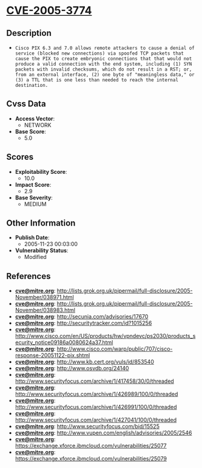 
# [CVE-2005-3774](https://cve.mitre.org/cgi-bin/cvename.cgi?name=CVE-2005-3774)

## Description

- `Cisco PIX 6.3 and 7.0 allows remote attackers to cause a denial of service (blocked new connections) via spoofed TCP packets that cause the PIX to create embryonic connections that that would not produce a valid connection with the end system, including (1) SYN packets with invalid checksums, which do not result in a RST; or, from an external interface, (2) one byte of "meaningless data," or (3) a TTL that is one less than needed to reach the internal destination.`

## Cvss Data

- **Access Vector**:
  - NETWORK
- **Base Score**:
  - 5.0

## Scores

- **Exploitability Score**:
  - 10.0
- **Impact Score**:
  - 2.9
- **Base Severity**:
  - MEDIUM

## Other Information

- **Publish Date**:
  - 2005-11-23 00:03:00
- **Vulnerability Status**:
  - Modified

## References

- **cve@mitre.org**: http://lists.grok.org.uk/pipermail/full-disclosure/2005-November/038971.html
- **cve@mitre.org**: http://lists.grok.org.uk/pipermail/full-disclosure/2005-November/038983.html
- **cve@mitre.org**: http://secunia.com/advisories/17670
- **cve@mitre.org**: http://securitytracker.com/id?1015256
- **cve@mitre.org**: http://www.cisco.com/en/US/products/hw/vpndevc/ps2030/products_security_notice09186a0080624a37.html
- **cve@mitre.org**: http://www.cisco.com/warp/public/707/cisco-response-20051122-pix.shtml
- **cve@mitre.org**: http://www.kb.cert.org/vuls/id/853540
- **cve@mitre.org**: http://www.osvdb.org/24140
- **cve@mitre.org**: http://www.securityfocus.com/archive/1/417458/30/0/threaded
- **cve@mitre.org**: http://www.securityfocus.com/archive/1/426989/100/0/threaded
- **cve@mitre.org**: http://www.securityfocus.com/archive/1/426991/100/0/threaded
- **cve@mitre.org**: http://www.securityfocus.com/archive/1/427041/100/0/threaded
- **cve@mitre.org**: http://www.securityfocus.com/bid/15525
- **cve@mitre.org**: http://www.vupen.com/english/advisories/2005/2546
- **cve@mitre.org**: https://exchange.xforce.ibmcloud.com/vulnerabilities/25077
- **cve@mitre.org**: https://exchange.xforce.ibmcloud.com/vulnerabilities/25079

